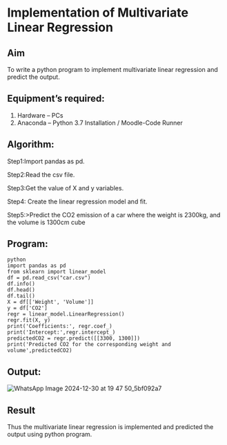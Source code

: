 # Implementation of Multivariate Linear Regression
## Aim
To write a python program to implement multivariate linear regression and predict the output.
## Equipment’s required: 
1.	Hardware – PCs
2.	Anaconda – Python 3.7 Installation / Moodle-Code Runner
## Algorithm:

Step1:Import pandas as pd.

Step2:Read the csv file.

Step3:Get the value of X and y variables.

Step4: Create the linear regression model and fit.

Step5:>Predict the CO2 emission of a car where the weight is 2300kg, and the volume is 1300cm cube

## Program:
```
python
import pandas as pd
from sklearn import linear_model
df = pd.read_csv("car.csv")
df.info()
df.head()
df.tail()
X = df[['Weight', 'Volume']]
y = df['CO2']
regr = linear_model.LinearRegression()
regr.fit(X, y)
print('Coefficients:', regr.coef_)
print('Intercept:',regr.intercept_)
predictedCO2 = regr.predict([[3300, 1300]])
print('Predicted CO2 for the corresponding weight and volume',predictedCO2)
```
## Output:
![WhatsApp Image 2024-12-30 at 19 47 50_5bf092a7](https://github.com/user-attachments/assets/bf99935d-a24e-42c0-a6bc-af4464524928)



## Result
Thus the multivariate linear regression is implemented and predicted the output using python program.
